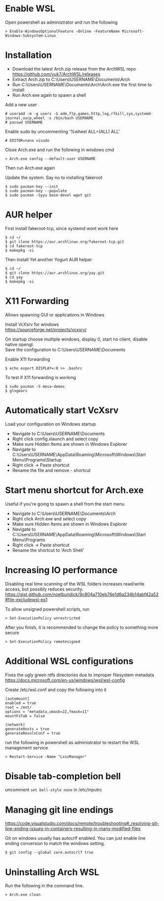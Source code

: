 # Enable WSL
Open powershell as administrator and run the following
```
> Enable-WindowsOptionalFeature -Online -FeatureName Microsoft-Windows-Subsystem-Linux
```

# Installation
- Download the latest Arch.zip release from the ArchWSL repo https://github.com/yuk7/ArchWSL/releases
- Extract Arch.zip to C:\Users\USERNAME\Documents\Arch
- Run C:\Users\USERNAME\Documents\Arch\Arch.exe the first time to install
- Run Arch.exe again to spawn a shell

Add a new user
```
# useradd -m -g users -G adm,ftp,games,http,log,rfkill,sys,systemd-journal,uucp,wheel -s /bin/bash USERNAME
# passwd USERNAME
```

Enable sudo by uncommenting '%wheel ALL=(ALL) ALL'
```
# EDITOR=nano visudo
```
Close Arch.exe and run the following in windows cmd
```
> Arch.exe config --default-user USERNAME
```

Then run Arch.exe again

Update the system. Say no to installing fakeroot
```
$ sudo pacman-key --init
$ sudo pacman-key --populate
$ sudo pacman -Syyu base-devel wget git
```

# AUR helper
First install fakeroot-tcp, since systemd wont work here
```
$ cd ~/
$ git clone https://aur.archlinux.org/fakeroot-tcp.git
$ cd fakeroot-tcp
$ makepkg -si
```

Then install Yet another Yogurt AUR helper
```
$ cd ~/
$ git clone https://aur.archlinux.org/yay.git
$ cd yay
$ makepkg -si
```

# X11 Forwarding
Allows spawning GUI or applications in Windows

Install VcXsrv for windows<br>
https://sourceforge.net/projects/vcxsrv/

On startup choose multiple windows, display 0, start no client, disable native opengl.<br>
Save the configuration to C:\Users\USERNAME\Documents

Enable X11 forwarding 
```
$ echo export DISPLAY=:0 >> .bashrc
```

To test if X11 forwarding is working
```
$ sudo pacman -S mesa-demos
$ glxgears
```
# Automatically start VcXsrv
Load your configuration on Windows startup
- Navigate to C:\Users\USERNAME\Documents
- Right click config.xlaunch and select copy
- Make sure Hidden Items are shown in Windows Explorer
- Navigate to C:\Users\USERNAME\AppData\Roaming\Microsoft\Windows\Start Menu\Programs\Startup
- Right click -> Paste shortcut
- Rename the file and remove - shortcut

# Start menu shortcut for Arch.exe
Useful if you're going to spawn a shell from the start menu
- Navigate to C:\Users\USERNAME\Documents\Arch
- Right click Arch.exe and select copy
- Make sure Hidden Items are shown in Windows Explorer
- Navigate to C:\Users\USERNAME\AppData\Roaming\Microsoft\Windows\Start Menu\Programs
- Right click -> Paste shortcut
- Rename the shortcut to 'Arch Shell'

# Increasing IO performance
Disabling real time scanning of the WSL folders increases read/write access, but possibly reduces security.<br>
https://gist.github.com/noelbundick/9c804a710eb76e1d6a234b14abf42a52#file-excludewsl-ps1

To allow unsigned powershell scripts, run
```
> Set-ExecutionPolicy unrestricted
```

After you finish, it is recommended to change the policy to something more secure
```
> Set-ExecutionPolicy remotesigned
```
# Additional WSL configurations
Fixes the ugly green ntfs directories due to improper filesystem metadata<br>
https://docs.microsoft.com/en-us/windows/wsl/wsl-config

Create /etc/wsl.conf and copy the following into it
```
[automount]
enabled = true
root = /mnt/
options = "metadata,umask=22,fmask=11"
mountFsTab = false

[network]
generateHosts = true
generateResolvConf = true
```
run the following in powershell as administrator to restart the WSL management service
```
> Restart-Service -Name "LxssManager"
```

# Disable tab-completion bell
uncomment `set bell-style none` in /etc/inputrc

# Managing git line endings
https://code.visualstudio.com/docs/remote/troubleshooting#_resolving-git-line-ending-issues-in-containers-resulting-in-many-modified-files

Git on windows usually has autocrlf enabled. You can just enable line ending conversion to match the windows setting.
```
$ git config --global core.autocrlf true
```

# Uninstalling Arch WSL
Run the following in the command line.
```
> Arch.exe clean
```
